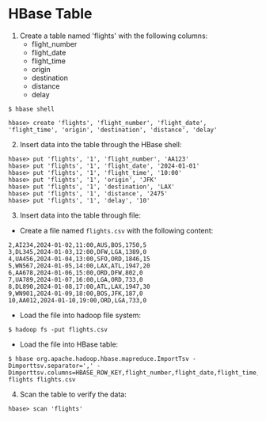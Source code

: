 # HBase Table

1. Create a table named 'flights' with the following columns:
   - flight_number
   - flight_date
   - flight_time
   - origin
   - destination
   - distance
   - delay

```
$ hbase shell

hbase> create 'flights', 'flight_number', 'flight_date', 'flight_time', 'origin', 'destination', 'distance', 'delay'
```

2. Insert data into the table through the HBase shell:

```
hbase> put 'flights', '1', 'flight_number', 'AA123'
hbase> put 'flights', '1', 'flight_date', '2024-01-01'
hbase> put 'flights', '1', 'flight_time', '10:00'
hbase> put 'flights', '1', 'origin', 'JFK'
hbase> put 'flights', '1', 'destination', 'LAX'
hbase> put 'flights', '1', 'distance', '2475'
hbase> put 'flights', '1', 'delay', '10'
```

3. Insert data into the table through file:

- Create a file named `flights.csv` with the following content:

```
2,AI234,2024-01-02,11:00,AUS,BOS,1750,5
3,DL345,2024-01-03,12:00,DFW,LGA,1389,0
4,UA456,2024-01-04,13:00,SFO,ORD,1846,15
5,WN567,2024-01-05,14:00,LAX,ATL,1947,20
6,AA678,2024-01-06,15:00,ORD,DFW,802,0
7,UA789,2024-01-07,16:00,LGA,ORD,733,0
8,DL890,2024-01-08,17:00,ATL,LAX,1947,30
9,WN901,2024-01-09,18:00,BOS,JFK,187,0
10,AA012,2024-01-10,19:00,ORD,LGA,733,0
```

- Load the file into hadoop file system:

```
$ hadoop fs -put flights.csv
```

- Load the file into HBase table:

```
$ hbase org.apache.hadoop.hbase.mapreduce.ImportTsv -Dimporttsv.separator=',' -Dimporttsv.columns=HBASE_ROW_KEY,flight_number,flight_date,flight_time,origin,destination,distance,delay flights flights.csv
```

4. Scan the table to verify the data:

```
hbase> scan 'flights'
```
